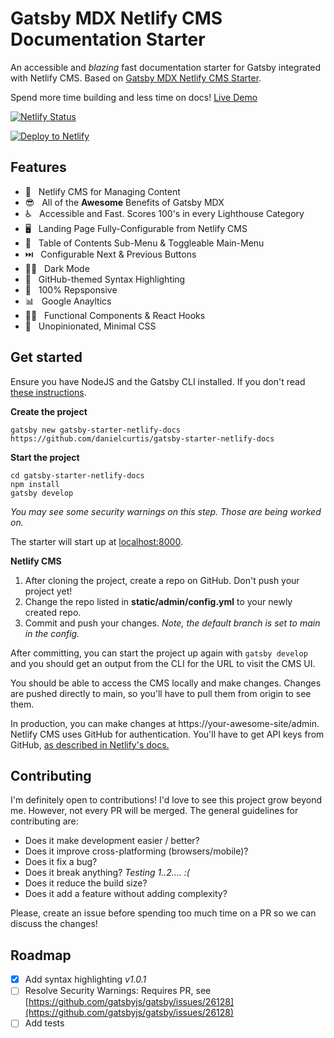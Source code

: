 # Gatsby MDX Netlify CMS Documentation Starter

An accessible and _blazing_ fast documentation starter for Gatsby integrated with Netlify CMS. Based on [Gatsby MDX Netlify CMS Starter](https://github.com/renvrant/gatsby-mdx-netlify-cms-starter).

Spend more time building and less time on docs! [Live Demo](https://mdx-cms-docs.netlify.app)

[![Netlify Status](https://api.netlify.com/api/v1/badges/dc60d64b-ffee-48d4-ba2d-5be6cb31e470/deploy-status)](https://app.netlify.com/sites/mdx-cms-docs/deploys)

[![Deploy to Netlify](https://www.netlify.com/img/deploy/button.svg)](https://app.netlify.com/start/deploy?repository=https://github.com/danielcurtis/gatsby-starter-netlify-docs)

## Features

- 📖 &nbsp; Netlify CMS for Managing Content
- 😎 &nbsp; All of the **Awesome** Benefits of Gatsby MDX
- ♿ &nbsp; Accessible and Fast. Scores 100's in every Lighthouse Category
- 🖥️ &nbsp; Landing Page Fully-Configurable from Netlify CMS
- 🧭 &nbsp; Table of Contents Sub-Menu & Toggleable Main-Menu
- ⏭️ &nbsp; Configurable Next & Previous Buttons
- 🧛‍♀️ &nbsp; Dark Mode
- 📝 &nbsp; GitHub-themed Syntax Highlighting
- 📱 &nbsp; 100% Repsponsive
- 📊 &nbsp; Google Anayltics
- 👩‍💻 &nbsp; Functional Components & React Hooks
- 🔷 &nbsp; Unopinionated, Minimal CSS

## Get started

Ensure you have NodeJS and the Gatsby CLI installed. If you don't read [these instructions](https://www.gatsbyjs.org/tutorial/part-zero/).

**Create the project**

```
gatsby new gatsby-starter-netlify-docs https://github.com/danielcurtis/gatsby-starter-netlify-docs
```

**Start the project**

```
cd gatsby-starter-netlify-docs
npm install
gatsby develop
```

_You may see some security warnings on this step. Those are being worked on._

The starter will start up at [localhost:8000](http://localhost:8000).

**Netlify CMS**

1. After cloning the project, create a repo on GitHub. Don't push your project yet!
2. Change the repo listed in **static/admin/config.yml** to your newly created repo.
3. Commit and push your changes. _Note, the default branch is set to main in the config._

After committing, you can start the project up again with `gatsby develop` and you should get an output from the CLI for the URL to visit the CMS UI.

You should be able to access the CMS locally and make changes. Changes are pushed directly to main, so you'll have to pull them from origin to see them.

In production, you can make changes at https://your-awesome-site/admin. Netlify CMS uses GitHub for authentication. You'll have to get API keys from GitHub, [as described in Netlify's docs.](https://docs.netlify.com/visitor-access/oauth-provider-tokens/#using-an-authentication-provider)

## Contributing

I'm definitely open to contributions! I'd love to see this project grow beyond me. However, not every PR will be merged. The general guidelines for contributing are:

- Does it make development easier / better?
- Does it improve cross-platforming (browsers/mobile)?
- Does it fix a bug?
- Does it break anything? _Testing 1..2.... :(_
- Does it reduce the build size?
- Does it add a feature without adding complexity?

Please, create an issue before spending too much time on a PR so we can discuss the changes!

## Roadmap

- [x] Add syntax highlighting _v1.0.1_
- [ ] Resolve Security Warnings: Requires PR, see [https://github.com/gatsbyjs/gatsby/issues/26128](https://github.com/gatsbyjs/gatsby/issues/26128)
- [ ] Add tests
